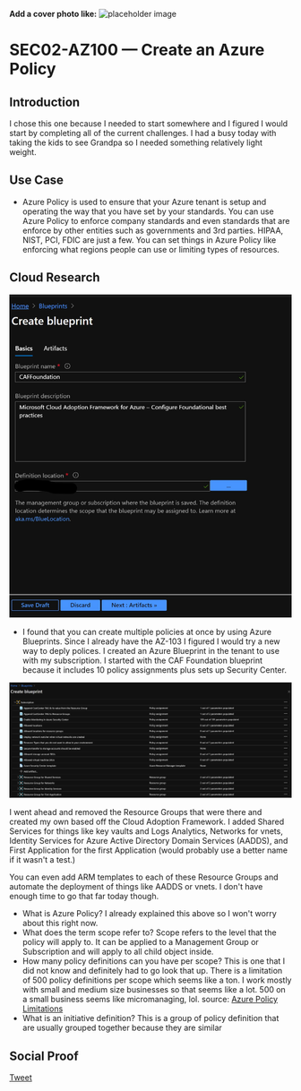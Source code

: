 <!-- This template removes the micro tutorial for a quicker post and removes images for a full template check out the 000-DAY-ARTICLE-LONG-TEMPLATE.MD-->

**Add a cover photo like:**
![placeholder image](https://via.placeholder.com/1200x600)

# SEC02-AZ100 — Create an Azure Policy

## Introduction

I chose this one because I needed to start somewhere and I figured I would start by completing all of the current challenges.  I had a busy today with taking the kids to see Grandpa so I needed something relatively light weight.

## Use Case

- Azure Policy is used to ensure that your Azure tenant is setup and operating the way that you have set by your standards.  You can use Azure Policy to enforce company standards and even standards that are enforce by other entities such as governments and 3rd parties.  HIPAA, NIST, PCI, FDIC are just a few.   You can set things in Azure Policy like enforcing what regions people can use or limiting types of resources.

## Cloud Research
![AzureBlueprint](.\CAFFoundation.jpg)
- I found that you can create multiple policies at once by using Azure Blueprints.  Since I already have the AZ-103 I figured I would try a new way to deply polices.
I created an Azure Blueprint in the tenant to use with my subscription.  I started with the CAF Foundation blueprint because it includes 10 policy assignments plus sets up Security Center.

![CAFFoundation](.\CAFFuondationArtifacts.jpg)

I went ahead and removed the Resource Groups that were there and created my own based off the Cloud Adoption Framework.  I added Shared Services for things like key vaults and Logs Analytics, Networks for vnets, Identity Services for Azure Active Directory Domain Services (AADDS), and First Application for the first Application (would probably use a better name if it wasn't a test.)

You can even add ARM templates to each of these Resource Groups and automate the deployment of things like AADDS or vnets.  I don't have enough time to go that far today though.

- What is Azure Policy?
    I already explained this above so I won't worry about this right now.
- What does the term scope refer to?
    Scope refers to the level that the policy will apply to.  It can be applied to a Management Group or Subscription and will apply to all child object inside.
- How many policy definitions can you have per scope?
    This is one that I did not know and definitely had to go look that up.  There is a limitation of 500 policy definitions per scope which seems like a ton.  I work mostly with small and medium size businesses so that seems like a lot.  500 on a small business seems like micromanaging, lol.  source: [Azure Policy Limitations](https://docs.microsoft.com/en-us/azure/azure-resource-manager/management/azure-subscription-service-limits#:~:text=There%27s%20a%20maximum%20count%20for%20each%20object%20type,management%20group%2C%20subscription%2C%20resource%20group%2C%20or%20individual%20resource.)
- What is an initiative definition?
    This is a group of policy definition that are usually grouped together because they are similar


## Social Proof

[Tweet](https://twitter.com/carlosmccray15/status/1338307156723044352)
